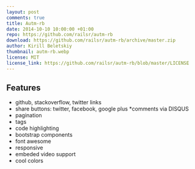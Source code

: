 ```yaml
---
layout: post
comments: true
title: Autm-rb
date: 2014-10-10 10:00:00 +01:00
repo: https://github.com/railsr/autm-rb
download: https://github.com/railsr/autm-rb/archive/master.zip
author: Kirill Beletskiy
thumbnail: autm-rb.webp
license: MIT
license_link: https://github.com/railsr/autm-rb/blob/master/LICENSE
---
```


## Features

* github, stackoverflow, twitter links
* share buttons: twitter, facebook, google plus *comments via DISQUS
* pagination
* tags
* code highlighting
* bootstrap components
* font awesome
* responsive
* embeded video support
* cool colors
